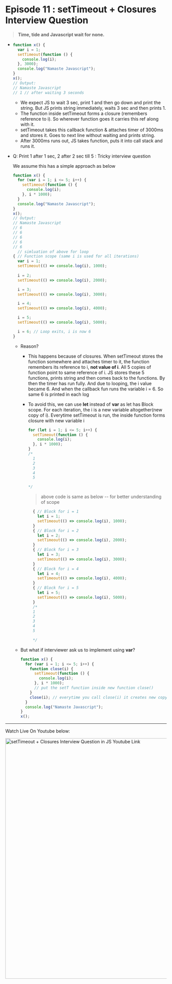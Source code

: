 # Episode 11 : setTimeout + Closures Interview Question

> **Time, tide and Javascript wait for none.**

- ```js
  function x() {
    var i = 1;
    setTimeout(function () {
      console.log(i);
    }, 3000);
    console.log("Namaste Javascript");
  }
  x();
  // Output:
  // Namaste Javascript
  // 1 // after waiting 3 seconds
  ```

  - We expect JS to wait 3 sec, print 1 and then go down and print the string. But JS prints string immediately, waits 3 sec and then prints 1.
  - The function inside setTimeout forms a closure (remembers reference to i). So wherever function goes it carries this ref along with it.
  - setTimeout takes this callback function & attaches timer of 3000ms and stores it. Goes to next line without waiting and prints string.
  - After 3000ms runs out, JS takes function, puts it into call stack and runs it.

- Q: Print 1 after 1 sec, 2 after 2 sec till 5 : Tricky interview question

  We assume this has a simple approach as below

  ```js
  function x() {
    for (var i = 1; i <= 5; i++) {
      setTimeout(function () {
        console.log(i);
      }, i * 1000);
    }
    console.log("Namaste Javascript");
  }
  x();
  // Output:
  // Namaste Javascript
  // 6
  // 6
  // 6
  // 6
  // 6
    // simluation of above for loop
  { // Function scope (same i is used for all iterations)
    var i = 1;
    setTimeout(() => console.log(i), 1000);
    
    i = 2;
    setTimeout(() => console.log(i), 2000);
  
    i = 3;
    setTimeout(() => console.log(i), 3000);
  
    i = 4;
    setTimeout(() => console.log(i), 4000);
  
    i = 5;
    setTimeout(() => console.log(i), 5000);
  
    i = 6; // Loop exits, i is now 6
  }

  ```

  - Reason?

    - This happens because of closures. When setTimeout stores the function somewhere and attaches timer to it, the function remembers its reference to i, **not value of i**. All 5 copies of function point to same reference of i. JS stores these 5 functions, prints string and then comes back to the functions. By then the timer has run fully. And due to looping, the i value became 6. And when the callback fun runs the variable i = 6. So same 6 is printed in each log

    - To avoid this, we can use **let** instead of **var** as let has Block scope. For each iteration, the i is a new variable altogether(new copy of i). Everytime setTimeout is run, the inside function forms closure with new variable i
      ```js
      for (let i = 1; i <= 5; i++) {
        setTimeout(function () {
          console.log(i);
        }, i * 1000);
      }
      /*
        1
        2
        3
        4
        5

      */
      ```
      > above code is same as below -- for better understanding of scope
      ```js
        { // Block for i = 1
          let i = 1;
          setTimeout(() => console.log(i), 1000);
        }
        { // Block for i = 2
          let i = 2;
          setTimeout(() => console.log(i), 2000);
        }
        { // Block for i = 3
          let i = 3;
          setTimeout(() => console.log(i), 3000);
        }
        { // Block for i = 4
          let i = 4;
          setTimeout(() => console.log(i), 4000);
        }
        { // Block for i = 5
          let i = 5;
          setTimeout(() => console.log(i), 5000);
        }
        /*
        1
        2
        3
        4
        5
  
        */
      ```
    


  - But what if interviewer ask us to implement using **var**?

    ```js
    function x() {
      for (var i = 1; i <= 5; i++) {
        function close(i) {
          setTimeout(function () {
            console.log(i);
          }, i * 1000);
          // put the setT function inside new function close()
        }
        close(i); // everytime you call close(i) it creates new copy of i. Only this time, it is with var itself!
      }
      console.log("Namaste Javascript");
    }
    x();
    ```

<hr>

Watch Live On Youtube below:

<a href="https://www.youtube.com/watch?v=eBTBG4nda2A&ab_channel=AkshaySaini" target="_blank"><img src="https://img.youtube.com/vi/eBTBG4nda2A/0.jpg" width="750"
alt="setTimeout + Closures Interview Question in JS Youtube Link"/></a>
